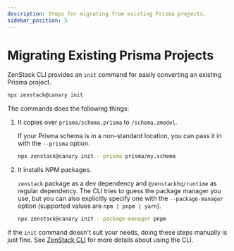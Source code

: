 ```yaml
---
description: Steps for migrating from existing Prisma projects.
sidebar_position: 5
---
```


# Migrating Existing Prisma Projects

ZenStack CLI provides an `init` command for easily converting an existing Prisma project.

```bash
npx zenstack@canary init
```

The commands does the following things:

1. It copies over `prisma/schema.prisma` to `/schema.zmodel`.

    If your Prisma schema is in a non-standard location, you can pass it in with the `--prisma` option.

    ```bash
    npx zenstack@canary init --prisma prisma/my.schema
    ```

1. It installs NPM packages.

    `zenstack` package as a dev dependency and `@zenstackhq/runtime` as regular dependency. The CLI tries to guess the package manager you use, but you can also explicitly specify one with the `--package-manager` option (supported values are `npm | pnpm | yarn`).

    ```bash
    npx zenstack@canary init --package-manager pnpm
    ```

If the `init` command doesn't suit your needs, doing these steps manually is just fine. See [ZenStack CLI](/docs/reference/cli) for more details about using the CLI.
